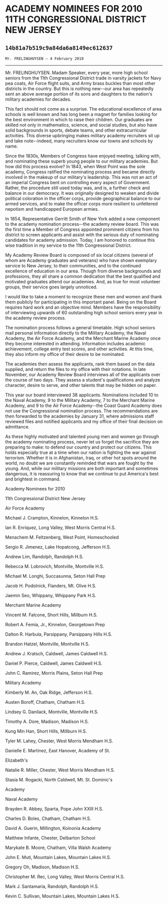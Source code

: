 # ACADEMY NOMINEES FOR 2010 11TH CONGRESSIONAL DISTRICT NEW JERSEY
## `14b81a7b519c9a84da6a8149ec612637`
`Mr. FRELINGHUYSEN — 4 February 2010`

---


Mr. FRELINGHUYSEN. Madam Speaker, every year, more high school 
seniors from the 11th Congressional District trade in varsity jackets 
for Navy pea coats, Air Force flight suits, and Army brass buckles than 
most other districts in the country. But this is nothing new--our area 
has repeatedly sent an above average portion of its sons and daughters 
to the nation's military academies for decades.

This fact should not come as a surprise. The educational excellence 
of area schools is well known and has long been a magnet for families 
looking for the best environment in which to raise their children. Our 
graduates are skilled not only in mathematics, science, and social 
studies, but also have solid backgrounds in sports, debate teams, and 
other extracurricular activities. This diverse upbringing makes 
military academy recruiters sit up and take note--indeed, many 
recruiters know our towns and schools by name.



Since the 1830s, Members of Congress have enjoyed meeting, talking 
with, and nominating these superb young people to our military 
academies. But how did this process evolve? In 1843, when West Point 
was the sole academy, Congress ratified the nominating process and 
became directly involved in the makeup of our military's leadership. 
This was not an act of an imperial Congress bent on controlling every 
aspect of Government. Rather, the procedure still used today was, and 
is, a further check and balance in our democracy. It was originally 
designed to weaken and divide political coloration in the officer 
corps, provide geographical balance to our armed services, and to make 
the officer corps more resilient to unfettered nepotism and handicapped 
European armies.

In 1854, Representative Gerritt Smith of New York added a new 
component to the academy nomination process--the academy review board. 
This was the first time a Member of Congress appointed prominent 
citizens from his district to screen applicants and assist with the 
serious duty of nominating candidates for academy admission. Today, I 
am honored to continue this wise tradition in my service to the 11th 
Congressional District.

My Academy Review Board is composed of six local citizens (several of 
whom are Academy graduates and veterans) who have shown exemplary 
service to New Jersey, to their communities, and to the continued 
excellence of education in our area. Though from diverse backgrounds 
and professions, they all share a common dedication that the best 
qualified and motivated graduates attend our academies. And, as true 
for most volunteer groups, their service goes largely unnoticed.

I would like to take a moment to recognize these men and women and 
thank them publicly for participating in this important panel. Being on 
the Board requires hard work and an objective mind. Members have the 
responsibility of interviewing upwards of 60 outstanding high school 
seniors every year in the academy review process.

The nomination process follows a general timetable. High school 
seniors mail personal information directly to the Military Academy, the 
Naval Academy, the Air Force Academy, and the Merchant Marine Academy 
once they become interested in attending. Information includes academic 
achievement, college entry test scores, and other activities. At this 
time, they also inform my office of their desire to be nominated.

The academies then assess the applicants, rank them based on the data 
supplied, and return the files to my office with their notations. In 
late November, our Academy Review Board interviews all of the 
applicants over the course of two days. They assess a student's 
qualifications and analyze character, desire to serve, and other 
talents that may be hidden on paper.

This year our board interviewed 38 applicants. Nominations included 
10 to the Naval Academy, 9 to the Military Academy, 7 to the Merchant 
Marine Academy, and 9 to the Air Force Academy--the Coast Guard Academy 
does not use the Congressional nomination process. The recommendations 
are then forwarded to the academies by January 31, where admissions 
staff reviewed files and notified applicants and my office of their 
final decision on admittance.

As these highly motivated and talented young men and women go through 
the academy nominating process, never let us forget the sacrifice they 
are preparing to make: to defend our country and protect our citizens. 
This holds especially true at a time when our nation is fighting the 
war against terrorism. Whether it is in Afghanistan, Iraq, or other hot 
spots around the world, no doubt we are constantly reminded that wars 
are fought by the young. And, while our military missions are both 
important and sometimes dangerous, it is reassuring to know that we 
continue to put America's best and brightest in command.












 Academy Nominees for 2010








 11th Congressional District New Jersey



 Air Force Academy



 Michael J. Crampton, Kinnelon, Kinnelon H.S.



 Ian R. Enriquez, Long Valley, West Morris Central H.S.



 Menachem M. Feltzenberg, West Point, Homeschooled



 Sergio R. Jimenez, Lake Hopatcong, Jefferson H.S.



 Andrew Lim, Randolph, Randolph H.S.

Rebecca M. Lobrovich, Montville, Montville H.S.



 Michael M. Longhi, Succasunna, Seton Hall Prep



 Jacob H. Podolnick, Flanders, Mt. Olive H.S.

Jaemin Seo, Whippany, Whippany Park H.S.


 Merchant Marine Academy



 Vincent M. Falcone, Short Hills, Millburn H.S.



 Robert A. Femia, Jr., Kinnelon, Georgetown Prep



 Dalton R. Harbula, Parsippany, Parsippany Hills H.S.



 Brandon Hatzel, Montville, Montville H.S.



 Andrew J. Kratsch, Caldwell, James Caldwell H.S.



 Daniel P. Pierce, Caldwell, James Caldwell H.S.



 John C. Ramirez, Morris Plains, Seton Hall Prep


 Military Academy



 Kimberly M. An, Oak Ridge, Jefferson H.S.



 Austen Boroff, Chatham, Chatham H.S.



 Lindsey G. Danilack, Montville, Montville H.S.



 Timothy A. Dore, Madison, Madison H.S.



 Kung Min Han, Short Hills, Millburn H.S.



 Tyler M. Lahey, Chester, West Morris Mendham H.S.



 Danielle E. Martinez, East Hanover, Academy of St. 


 Elizabeth's



 Natalie R. Miller, Chester, West Morris Mendham H.S.



 Stasia M. Rogacki, North Caldwell, Mt. St. Dominic's 


 Academy


 Naval Academy



 Brayden R. Abbey, Sparta, Pope John XXIII H.S.



 Charles D. Boles, Chatham, Chatham H.S.



 David A. Guerin, Millington, Koinonia Academy



 Matthew Infante, Chester, Delbarton School



 Marykate B. Moore, Chatham, Villa Walsh Academy



 John E. Muti, Mountain Lakes, Mountain Lakes H.S.



 Gregory Oh, Madison, Madison H.S.



 Christopher M. Rec, Long Valley, West Morris Central H.S.



 Mark J. Santamaria, Randolph, Randolph H.S.



 Kevin C. Sullivan, Mountain Lakes, Mountain Lakes H.S.
